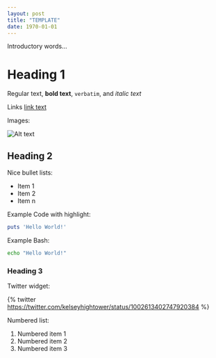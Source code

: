 ```yaml
---
layout: post
title: "TEMPLATE"
date: 1970-01-01
---
```


Introductory words...

# Heading 1

Regular text, **bold text**, `verbatim`, and _italic text_

Links [link text](https://example.com)

Images:

![Alt text](/assets/post-dir/image.png)

## Heading 2

Nice bullet lists:

* Item 1
* Item 2
* Item n

Example Code with highlight:

```ruby
puts 'Hello World!'
```
Example Bash:

```bash
echo "Hello World!"
```

### Heading 3

Twitter widget:

{% twitter https://twitter.com/kelseyhightower/status/1002613402747920384 %}

Numbered list:

1. Numbered item 1
2. Numbered item 2
3. Numbered item 3

